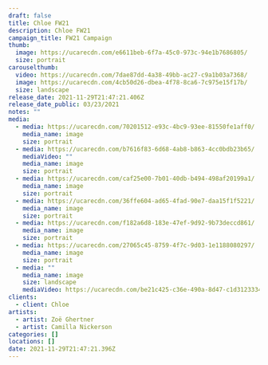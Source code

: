 ```yaml
---
draft: false
title: Chloe FW21
description: Chloe FW21
campaign_title: FW21 Campaign
thumb:
  image: https://ucarecdn.com/e6611beb-6f7a-45c0-973c-94e1b7686805/
  size: portrait
carouselthumb:
  video: https://ucarecdn.com/7dae87dd-4a38-49bb-ac27-c9a1b03a7368/
  image: https://ucarecdn.com/4cb50d26-dbea-4f78-8ca6-7c975e15f17b/
  size: landscape
release_date: 2021-11-29T21:47:21.406Z
release_date_public: 03/23/2021
notes: ""
media:
  - media: https://ucarecdn.com/70201512-e93c-4bc9-93ee-81550fe1aff0/
    media_name: image
    size: portrait
  - media: https://ucarecdn.com/b7616f83-6d68-4ab8-b863-4cc0bdb23b65/
    mediaVideo: ""
    media_name: image
    size: portrait
  - media: https://ucarecdn.com/caf25e00-7b01-40db-b494-498af20199a1/
    media_name: image
    size: portrait
  - media: https://ucarecdn.com/36ffe604-ad65-4fad-90e7-daa15f1f5221/
    media_name: image
    size: portrait
  - media: https://ucarecdn.com/f182a6d8-183e-47ef-9d92-9b73deccd861/
    media_name: image
    size: portrait
  - media: https://ucarecdn.com/27065c45-8759-4f7c-9d03-1e1188080297/
    media_name: image
    size: portrait
  - media: ""
    media_name: image
    size: landscape
    mediaVideo: https://ucarecdn.com/be21c425-c36e-490a-8d47-c1d312333423/
clients:
  - client: Chloe
artists:
  - artist: Zoë Ghertner
  - artist: Camilla Nickerson
categories: []
locations: []
date: 2021-11-29T21:47:21.396Z
---
```

